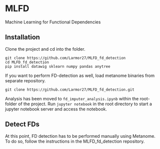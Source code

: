 # MLFD
Machine Learning for Functional Dependencies

## Installation
Clone the project and cd into the folder.

```
git clone https://github.com/Larmor27/MLFD_fd_detection
cd MLFD_fd_detection
pip install datawig sklearn numpy pandas anytree
```

If you want to perform FD-detection as well, load metanome binaries from separate repository.
```
git clone https://github.com/Larmor27/MLFD_fd_detection.git
```

Analysis has been moved to `fd_imputer_analysis.ipynb` within the root-folder of the project. Run `jupyter notebook` in the root directory to start a jupyter notebook server and access the notebook.

## Detect FDs
At this point, FD detection has to be performed manually using Metanome. To do so, follow the instructions in the MLFD_fd_detection repository.
